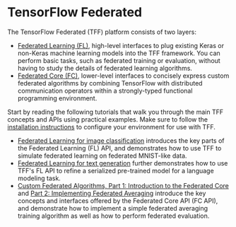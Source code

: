 # TensorFlow Federated

The TensorFlow Federated (TFF) platform consists of two layers:

*   [Federated Learning (FL)](federated_learning.md), high-level interfaces to
    plug existing Keras or non-Keras machine learning models into the TFF
    framework. You can perform basic tasks, such as federated training or
    evaluation, without having to study the details of federated learning
    algorithms.
*   [Federated Core (FC)](federated_core.md), lower-level interfaces to concisely
    express custom federated algorithms by combining TensorFlow with distributed
    communication operators within a strongly-typed functional programming
    environment.

Start by reading the following tutorials that walk you through the main TFF
concepts and APIs using practical examples. Make sure to follow the
[installation instructions](install.md) to configure your environment for use
with TFF.

*   [Federated Learning for image classification](tutorials/federated_learning_for_image_classification.ipynb)
    introduces the key parts of the Federated Learning (FL) API, and
    demonstrates how to use TFF to simulate federated learning on federated
    MNIST-like data.
*   [Federated Learning for text generation](tutorials/federated_learning_for_text_generation.ipynb)
    further demonstrates how to use TFF's FL API to refine a serialized
    pre-trained model for a language modeling task.
*   [Custom Federated Algorithms, Part 1: Introduction to the Federated Core](tutorials/custom_federated_algorithms_1.ipynb)
    and
    [Part 2: Implementing Federated Averaging](tutorials/custom_federated_algorithms_2.ipynb)
    introduce the key concepts and interfaces offered by the Federated Core API
    (FC API), and demonstrate how to implement a simple federated averaging
    training algorithm as well as how to perform federated evaluation.
